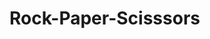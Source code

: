 # Rock-Paper-Scisssors

<!-- How to Play Rock, Paper, Scissors

Rock paper scissors - Wikipedia 

Introduction to Python Modules 

Python Random Module

Python random choice() function to select a random item from a List and Set 

For Loops 

While Loops  -->
